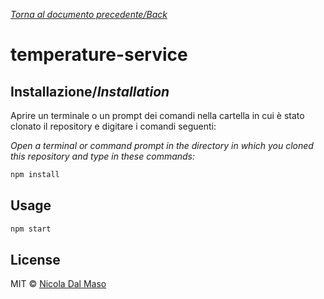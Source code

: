 [_Torna al documento precedente/Back_](https://github.com/niktekusho/IoTDashboard/)

# temperature-service

## Installazione/_Installation_

Aprire un terminale o un prompt dei comandi nella cartella in cui è stato clonato il repository e digitare i comandi seguenti:

_Open a terminal or command prompt in the directory in which you cloned this repository and type in these commands:_

```sh
npm install
```

## Usage

```js
npm start
```

## License

MIT ©  [Nicola Dal Maso](https://github.com/niktekusho)
